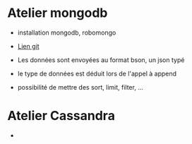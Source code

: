 # Atelier mongodb

- installation mongodb, robomongo
- [Lien git](https://git.novencia.com/DataLabs/101-datalabs-mongodb)

- Les données sont envoyées au format bson, un json typé
- le type de données est déduit lors de l'appel à append
- possibilité de mettre des sort, limit, filter, ...

# Atelier Cassandra

- 
